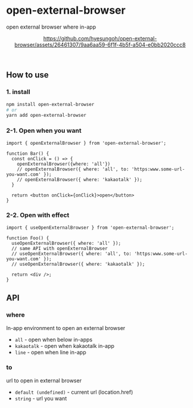 # open-external-browser

open external browser where in-app

<div align='center'>

https://github.com/hyesungoh/open-external-browser/assets/26461307/9aa6aa59-6f1f-4b5f-a504-e0bb2020ccc8

</div>

<br />

## How to use

### 1. install

```bash
npm install open-external-browser
# or
yarn add open-external-browser
```

### 2-1. Open when you want

```tsx
import { openExternalBrowser } from 'open-external-browser';

function Bar() {
  const onClick = () => {
    openExternalBrowser({where: 'all'})
    // openExternalBrowser({ where: 'all', to: 'https:www.some-url-you-want.com' });
    // openExternalBrowser({ where: 'kakaotalk' });
  }

  return <button onClick={onClick}>open</button>
}
```

### 2-2. Open with effect

```tsx
import { useOpenExternalBrowser } from 'open-external-browser';

function Foo() {
  useOpenExternalBrowser({ where: 'all' });
  // same API with openExternalBrowser
  // useOpenExternalBrowser({ where: 'all', to: 'https:www.some-url-you-want.com' });
  // useOpenExternalBrowser({ where: 'kakaotalk' });

  return <div />;
}
```

## API

### where

In-app environment to open an external browser

* `all` - open when below in-apps
* `kakaotalk` - open when kakaotalk in-app
* `line` - open when line in-app

### to

url to open in external browser

- `default (undefined)` - current url (location.href)
- `string` - url you want
